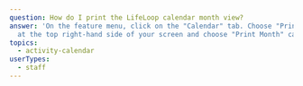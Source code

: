 ```yaml
---
question: How do I print the LifeLoop calendar month view?
answer: 'On the feature menu, click on the "Calendar" tab. Choose "Print/Export"
  at the top right-hand side of your screen and choose "Print Month" calendar. '
topics:
  - activity-calendar
userTypes:
  - staff
---
```

